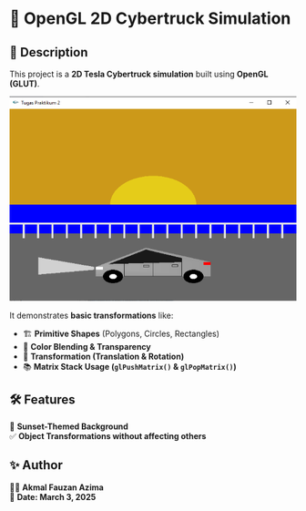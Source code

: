 # 🚗 OpenGL 2D Cybertruck Simulation  

## 📌 Description  
This project is a **2D Tesla Cybertruck simulation** built using **OpenGL (GLUT)**.  

![Cybertruck Render](mobil.png)

It demonstrates **basic transformations** like:
- 🏗 **Primitive Shapes** (Polygons, Circles, Rectangles)  
- 🎨 **Color Blending & Transparency**  
- 🔄 **Transformation (Translation & Rotation)**  
- 📚 **Matrix Stack Usage (`glPushMatrix()` & `glPopMatrix()`)**  

## 🛠 Features  
🌅 **Sunset-Themed Background**  
✅ **Object Transformations without affecting others**  

## ✨ Author
👨‍💻 **Akmal Fauzan Azima**  
📅 **Date: March 3, 2025**
